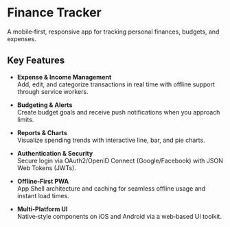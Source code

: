 # Finance Tracker

A mobile‑first, responsive app for tracking personal finances, budgets, and expenses.

## Key Features

- **Expense & Income Management**  
  Add, edit, and categorize transactions in real time with offline support through service workers.

- **Budgeting & Alerts**  
  Create budget goals and receive push notifications when you approach limits.

- **Reports & Charts**  
  Visualize spending trends with interactive line, bar, and pie charts.

- **Authentication & Security**  
  Secure login via OAuth2/OpenID Connect (Google/Facebook) with JSON Web Tokens (JWTs).

- **Offline‑First PWA**  
  App Shell architecture and caching for seamless offline usage and instant load times.

- **Multi‑Platform UI**  
  Native‑style components on iOS and Android via a web‑based UI toolkit.
